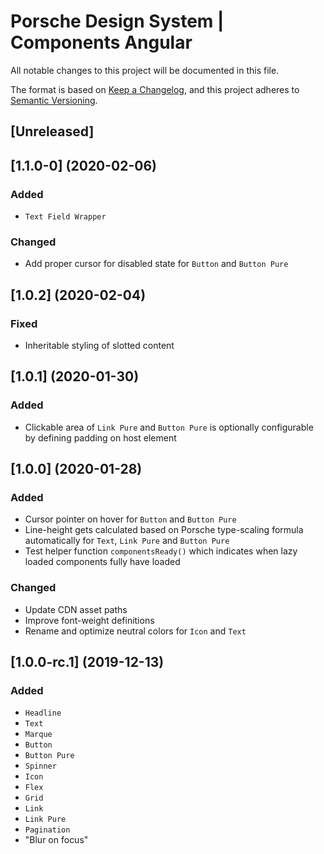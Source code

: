 # Porsche Design System | Components Angular
All notable changes to this project will be documented in this file.

The format is based on [Keep a Changelog](https://keepachangelog.com/en/1.0.0/),
and this project adheres to [Semantic Versioning](https://semver.org/spec/v2.0.0.html).

## [Unreleased]

## [1.1.0-0] (2020-02-06)

### Added
- `Text Field Wrapper`

### Changed
- Add proper cursor for disabled state for `Button` and `Button Pure`

## [1.0.2] (2020-02-04)

### Fixed
- Inheritable styling of slotted content

## [1.0.1] (2020-01-30)

### Added
- Clickable area of `Link Pure` and `Button Pure` is optionally configurable by defining padding on host element

## [1.0.0] (2020-01-28)

### Added
- Cursor pointer on hover for `Button` and `Button Pure`
- Line-height gets calculated based on Porsche type-scaling formula automatically for `Text`, `Link Pure` and `Button Pure`
- Test helper function `componentsReady()` which indicates when lazy loaded components fully have loaded

### Changed
- Update CDN asset paths
- Improve font-weight definitions
- Rename and optimize neutral colors for `Icon` and `Text`

## [1.0.0-rc.1] (2019-12-13)

### Added
- `Headline`
- `Text`
- `Marque`
- `Button`
- `Button Pure`
- `Spinner`
- `Icon`
- `Flex`
- `Grid`
- `Link`
- `Link Pure`
- `Pagination`
- "Blur on focus"